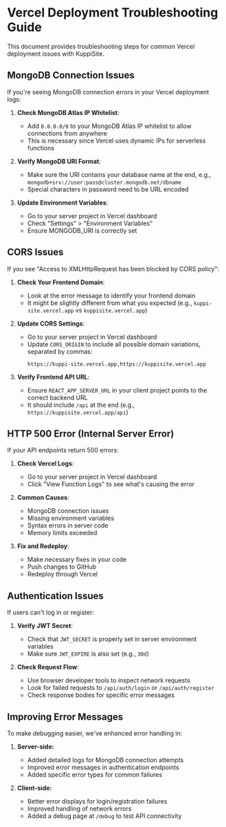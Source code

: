 # Vercel Deployment Troubleshooting Guide

This document provides troubleshooting steps for common Vercel deployment issues with KuppiSite.

## MongoDB Connection Issues

If you're seeing MongoDB connection errors in your Vercel deployment logs:

1. **Check MongoDB Atlas IP Whitelist**:
   - Add `0.0.0.0/0` to your MongoDB Atlas IP whitelist to allow connections from anywhere
   - This is necessary since Vercel uses dynamic IPs for serverless functions

2. **Verify MongoDB URI Format**:
   - Make sure the URI contains your database name at the end, e.g., `mongodb+srv://user:pass@cluster.mongodb.net/dbname`
   - Special characters in password need to be URL encoded

3. **Update Environment Variables**:
   - Go to your server project in Vercel dashboard
   - Check "Settings" > "Environment Variables"
   - Ensure MONGODB_URI is correctly set

## CORS Issues

If you see "Access to XMLHttpRequest has been blocked by CORS policy":

1. **Check Your Frontend Domain**:
   - Look at the error message to identify your frontend domain
   - It might be slightly different from what you expected (e.g., `kuppi-site.vercel.app` vs `kuppisite.vercel.app`)

2. **Update CORS Settings**:
   - Go to your server project in Vercel dashboard
   - Update `CORS_ORIGIN` to include all possible domain variations, separated by commas:
     ```
     https://kuppi-site.vercel.app,https://kuppisite.vercel.app
     ```

3. **Verify Frontend API URL**:
   - Ensure `REACT_APP_SERVER_URL` in your client project points to the correct backend URL
   - It should include `/api` at the end (e.g., `https://kuppisite.vercel.app/api`)

## HTTP 500 Error (Internal Server Error)

If your API endpoints return 500 errors:

1. **Check Vercel Logs**:
   - Go to your server project in Vercel dashboard
   - Click "View Function Logs" to see what's causing the error

2. **Common Causes**:
   - MongoDB connection issues
   - Missing environment variables
   - Syntax errors in server code
   - Memory limits exceeded

3. **Fix and Redeploy**:
   - Make necessary fixes in your code
   - Push changes to GitHub
   - Redeploy through Vercel

## Authentication Issues

If users can't log in or register:

1. **Verify JWT Secret**:
   - Check that `JWT_SECRET` is properly set in server environment variables
   - Make sure `JWT_EXPIRE` is also set (e.g., `30d`)

2. **Check Request Flow**:
   - Use browser developer tools to inspect network requests
   - Look for failed requests to `/api/auth/login` or `/api/auth/register`
   - Check response bodies for specific error messages

## Improving Error Messages

To make debugging easier, we've enhanced error handling in:

1. **Server-side:**
   - Added detailed logs for MongoDB connection attempts
   - Improved error messages in authentication endpoints
   - Added specific error types for common failures

2. **Client-side:**
   - Better error displays for login/registration failures
   - Improved handling of network errors
   - Added a debug page at `/debug` to test API connectivity
